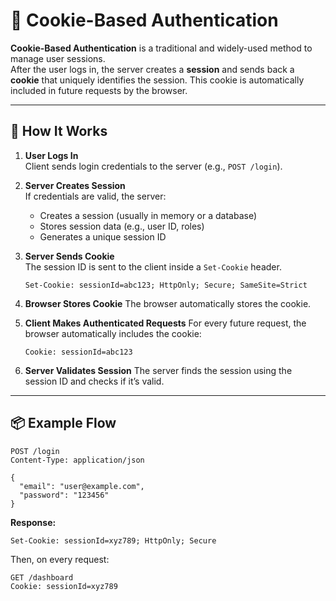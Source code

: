 # 🍪 Cookie-Based Authentication

**Cookie-Based Authentication** is a traditional and widely-used method to manage user sessions.  
After the user logs in, the server creates a **session** and sends back a **cookie** that uniquely identifies the session. This cookie is automatically included in future requests by the browser.

---

## 🧠 How It Works

1. **User Logs In**  
   Client sends login credentials to the server (e.g., `POST /login`).

2. **Server Creates Session**  
   If credentials are valid, the server:

   - Creates a session (usually in memory or a database)
   - Stores session data (e.g., user ID, roles)
   - Generates a unique session ID

3. **Server Sends Cookie**  
   The session ID is sent to the client inside a `Set-Cookie` header.

   ```http
   Set-Cookie: sessionId=abc123; HttpOnly; Secure; SameSite=Strict
   ```

4. **Browser Stores Cookie**
   The browser automatically stores the cookie.

5. **Client Makes Authenticated Requests**
   For every future request, the browser automatically includes the cookie:
   ```http
   Cookie: sessionId=abc123
   ```
6. **Server Validates Session**
   The server finds the session using the session ID and checks if it’s valid.

---

## 📦 Example Flow

```http
POST /login
Content-Type: application/json

{
  "email": "user@example.com",
  "password": "123456"
}

```

**Response:**

```http
Set-Cookie: sessionId=xyz789; HttpOnly; Secure
```

Then, on every request:

```http
GET /dashboard
Cookie: sessionId=xyz789
```
